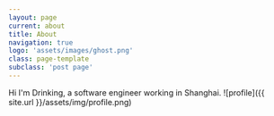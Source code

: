 ```yaml
---
layout: page
current: about
title: About
navigation: true
logo: 'assets/images/ghost.png'
class: page-template
subclass: 'post page'
---
```


Hi I'm Drinking, a software engineer working in Shanghai.
![profile]({{ site.url }}/assets/img/profile.png)
